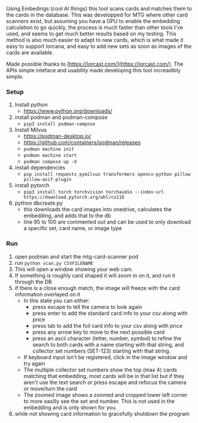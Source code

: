 Using Embedings (cool AI things) this tool scans cards and matches them to the cards in the database. This was developped for MTG where other card scanners exist, but assuming you have a GPU to enable the embedding calculation to go quickly, the process is much faster than other tools I've used, and seems to get much better results based on my testing. This method is also much easier to adapt to new cards, which is what made it easy to support lorcana, and easy to add new sets as soon as images of the cards are available.

Made possible thanks to [https://lorcast.com/](https://lorcast.com/). The APIs simple inteface and usability made developing this tool increadibly simple.

### Setup
1. Install python
    - https://www.python.org/downloads/
1. install podman and podman-compose
    - `pip3 install podman-compose`
2. Install Milvus
    - https://podman-desktop.io/
    - https://github.com/containers/podman/releases
    - `podman machine init`
    - `podman machine start`
    - `podman compose up -d`
4. install dependencies
    - `pip install requests pymilvus transformers opencv-python pillow pillow-avif-plugin`
5. install pytorch
    - `pip3 install torch torchvision torchaudio --index-url https://download.pytorch.org/whl/cu118`
3. python dbcreate.py
    - this downloads the card images into onedrive, calculates the embedding, and adds that to the db
    - line 95 to 100 are commented out and can be used to only download a specific set, card name, or image type

### Run
1. open podman and start the mtg-card-scanner pod
2. run `python scan.py CSVFILENAME`
3. This will open a window showing your web cam.
4. If something is roughly card shaped it will zoom in on it, and run it through the DB
5. if there is a close enough match, the image will freeze with the card information overlayed on it
    - In this state you can either:
        - press escape to tell the camera to look again
        - press enter to add the standard card info to your csv along with price
        - press tab to add the foil card info to your csv along with price
        - press any arrow key to move to the next possible card
        - press an ascii character (letter, number, symbol) to refine the search to both cards with a name starting with that string, and collector set numbers (SET-123) starting with that string.
    - If keyboard input isn't be registered, click in the image window and try again
    - The multiple collector set numbers show the top (max 4) cards matching that embedding, most cards will be in that list but if they aren't use the text search or press escape and refocus the camera or move/turn the card
    - The zoomed image shows a zoomed and cropped lower left corner to more easilly see the set and number. This is not used in the embedding and is only shown for you.
6. while not showing card information to gracefully shutdown the program

